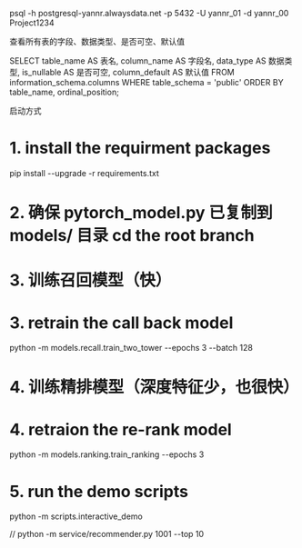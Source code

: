 psql -h postgresql-yannr.alwaysdata.net -p 5432 -U yannr_01 -d yannr_00
Project1234



查看所有表的字段、数据类型、是否可空、默认值


SELECT
    table_name AS 表名,
    column_name AS 字段名,
    data_type AS 数据类型,
    is_nullable AS 是否可空,
    column_default AS 默认值
FROM
    information_schema.columns
WHERE
    table_schema = 'public'
ORDER BY
    table_name, ordinal_position;


启动方式
# 1. install the requirment packages 
pip install --upgrade -r requirements.txt

# 2. 确保 pytorch_model.py 已复制到 models/ 目录 cd the root branch

# 3. 训练召回模型（快）
# 3. retrain the call back model 
python -m models.recall.train_two_tower --epochs 3 --batch 128

# 4. 训练精排模型（深度特征少，也很快）
# 4. retraion the re-rank model
python -m models.ranking.train_ranking --epochs 3

# 5. run the demo scripts
python -m scripts.interactive_demo

// python -m service/recommender.py 1001 --top 10
